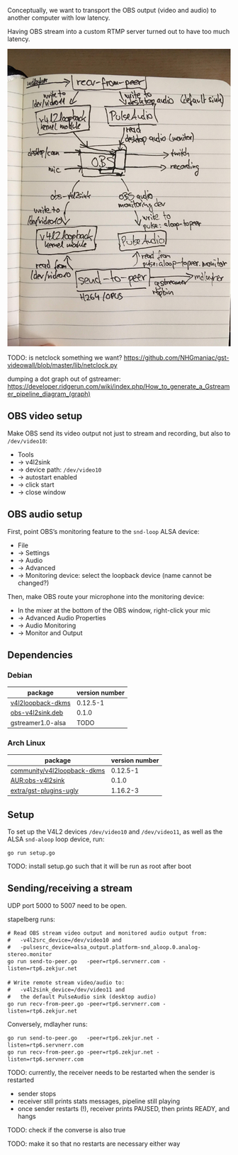 Conceptually, we want to transport the OBS output (video and audio) to another
computer with low latency.

Having OBS stream into a custom RTMP server turned out to have too much latency.

![overview](overview.jpg)

TODO: is netclock something we want? https://github.com/NHGmaniac/gst-videowall/blob/master/lib/netclock.py

dumping a dot graph out of gstreamer: https://developer.ridgerun.com/wiki/index.php/How_to_generate_a_Gstreamer_pipeline_diagram_(graph)

## OBS video setup

Make OBS send its video output not just to stream and recording, but also to
`/dev/video10`:

* Tools
* → v4l2sink
* → device path: `/dev/video10`
* → autostart enabled
* → click start
* → close window

## OBS audio setup

First, point OBS’s monitoring feature to the `snd-loop` ALSA device:

* File
* → Settings
* → Audio
* → Advanced
* → Monitoring device: select the loopback device (name cannot be changed?)

Then, make OBS route your microphone into the monitoring device:

* In the mixer at the bottom of the OBS window, right-click your mic
* → Advanced Audio Properties
* → Audio Monitoring
* → Monitor and Output

## Dependencies

### Debian

| package | version number |
|---------|----------------|
| [v4l2loopback-dkms](https://packages.debian.org/bullseye/v4l2loopback-dkms) | 0.12.5-1 |
| [obs-v4l2sink.deb](https://github.com/CatxFish/obs-v4l2sink/releases/download/0.1.0/obs-v4l2sink.deb) | 0.1.0 |
| gstreamer1.0-alsa | TODO

### Arch Linux

| package | version number |
|---------|----------------|
| [community/v4l2loopback-dkms](https://www.archlinux.org/packages/community/any/v4l2loopback-dkms/) | 0.12.5-1 |
| [AUR:obs-v4l2sink](https://aur.archlinux.org/packages/obs-v4l2sink/) | 0.1.0 |
| [extra/gst-plugins-ugly](TODO) | 1.16.2-3

## Setup

To set up the V4L2 devices `/dev/video10` and `/dev/video11`, as well as the
ALSA `snd-aloop` loop device, run:

```shell
go run setup.go
```

TODO: install setup.go such that it will be run as root after boot

## Sending/receiving a stream

UDP port 5000 to 5007 need to be open.

stapelberg runs:
```
# Read OBS stream video output and monitored audio output from:
#   -v4l2src_device=/dev/video10 and
#   -pulsesrc_device=alsa_output.platform-snd_aloop.0.analog-stereo.monitor
go run send-to-peer.go   -peer=rtp6.servnerr.com -listen=rtp6.zekjur.net

# Write remote stream video/audio to:
#   -v4l2sink_device=/dev/video11 and
#   the default PulseAudio sink (desktop audio)
go run recv-from-peer.go -peer=rtp6.servnerr.com -listen=rtp6.zekjur.net
```

Conversely, mdlayher runs:
```
go run send-to-peer.go   -peer=rtp6.zekjur.net -listen=rtp6.servnerr.com
go run recv-from-peer.go -peer=rtp6.zekjur.net -listen=rtp6.servnerr.com
```

TODO: currently, the receiver needs to be restarted when the sender is restarted
- sender stops
- receiver still prints stats messages, pipeline still playing
- once sender restarts (!), receiver prints PAUSED, then prints READY, and hangs

TODO: check if the converse is also true

TODO: make it so that no restarts are necessary either way
